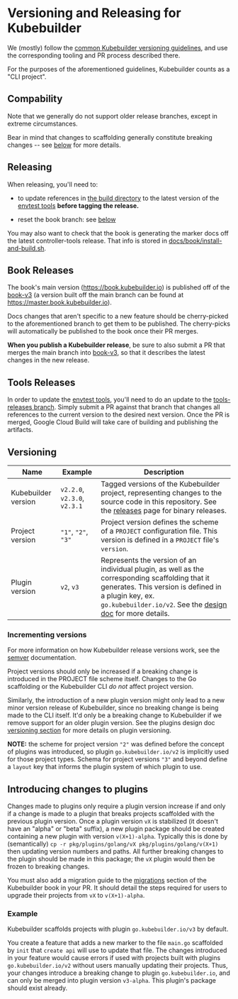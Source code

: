 # Versioning and Releasing for Kubebuilder

We (mostly) follow the [common Kubebuilder versioning
guidelines][guidelines], and use the corresponding tooling and PR process
described there.

For the purposes of the aforementioned guidelines, Kubebuilder counts as
a "CLI project".

[guidelines]: https://sigs.k8s.io/kubebuilder-release-tools/VERSIONING.md

## Compability

Note that we generally do not support older release branches, except in
extreme circumstances.

Bear in mind that changes to scaffolding generally constitute breaking
changes -- see [below](#understanding-the-versions) for more details.

## Releasing

When releasing, you'll need to:

- to update references in [the build directory](build/) to the latest
  version of the [envtest tools](#tools-releases) **before tagging the
  release.**

- reset the book branch: see [below](#book-releases)

You may also want to check that the book is generating the marker docs off
the latest controller-tools release.  That info is stored in
[docs/book/install-and-build.sh](/docs/book/install-and-build.sh).

## Book Releases

The book's main version (https://book.kubebuilder.io) is published off of
the [book-v3][book-branch] (a version built off the main branch can be
found at https://master.book.kubebuilder.io).

Docs changes that aren't specific to a new feature should be
cherry-picked to the aforementioned branch to get them to be published.
The cherry-picks will automatically be published to the book once their PR
merges.

**When you publish a Kubebuilder release**, be sure to also submit a PR
that merges the main branch into [book-v3][book-branch], so that it
describes the latest changes in the new release.

[book-branch]: https://github.com/kubernetes-sigs/kubebuilder/tree/tools-releases

## Tools Releases

In order to update the [envtest tools][envtest-ref], you'll need to do an
update to the [tools-releases branch][tools-branch].  Simply submit a PR
against that branch that changes all references to the current version to
the desired next version.  Once the PR is merged, Google Cloud Build will
take care of building and publishing the artifacts.

[envtest-ref]: https://book.kubebuilder.io/reference/artifacts.html
[tools-branch]: https://github.com/kubernetes-sigs/kubebuilder/tree/tools-releases

## Versioning

|   Name	|   Example	|  Description |
|---	|---	|---	|
|  Kubebuilder version | `v2.2.0`, `v2.3.0`, `v2.3.1` | Tagged versions of the Kubebuilder project, representing changes to the source code in this repository. See the [releases][kb-releases] page for binary releases. |
|  Project version |  `"1"`, `"2"`, `"3"` | Project version defines the scheme of a `PROJECT` configuration file. This version is defined in a `PROJECT` file's `version`. |
|  Plugin version | `v2`, `v3` | Represents the version of an individual plugin, as well as the corresponding scaffolding that it generates. This version is defined in a plugin key, ex. `go.kubebuilder.io/v2`. See the [design doc][cli-plugins-versioning] for more details. |

### Incrementing versions

For more information on how Kubebuilder release versions work, see the [semver](https://semver.org/) documentation.

Project versions should only be increased if a breaking change is introduced in the PROJECT file scheme itself. Changes to the Go scaffolding or the Kubebuilder CLI *do not* affect project version.

Similarly, the introduction of a new plugin version might only lead to a new minor version release of Kubebuilder, since no breaking change is being made to the CLI itself. It'd only be a breaking change to Kubebuilder if we remove support for an older plugin version. See the plugins design doc [versioning section][cli-plugins-versioning]
for more details on plugin versioning.

**NOTE:** the scheme for project version `"2"` was defined before the concept of plugins was introduced, so plugin `go.kubebuilder.io/v2` is implicitly used for those project types. Schema for project versions `"3"` and beyond define a `layout` key that informs the plugin system of which plugin to use.

## Introducing changes to plugins

Changes made to plugins only require a plugin version increase if and only if a change is made to a plugin
that breaks projects scaffolded with the previous plugin version. Once a plugin version `vX` is stabilized (it doesn't
have an "alpha" or "beta" suffix), a new plugin package should be created containing a new plugin with version
`v(X+1)-alpha`. Typically this is done by (semantically) `cp -r pkg/plugins/golang/vX pkg/plugins/golang/v(X+1)` then updating
version numbers and paths. All further breaking changes to the plugin should be made in this package; the `vX`
plugin would then be frozen to breaking changes.

You must also add a migration guide to the [migrations](https://book.kubebuilder.io/migrations.html)
section of the Kubebuilder book in your PR. It should detail the steps required
for users to upgrade their projects from `vX` to `v(X+1)-alpha`.

### Example

Kubebuilder scaffolds projects with plugin `go.kubebuilder.io/v3` by default.

You create a feature that adds a new marker to the file `main.go` scaffolded by `init`
that `create api` will use to update that file. The changes introduced in your feature
would cause errors if used with projects built with plugins `go.kubebuilder.io/v2`
without users manually updating their projects. Thus, your changes introduce a breaking change
to plugin `go.kubebuilder.io`, and can only be merged into plugin version `v3-alpha`.
This plugin's package should exist already.

[kb-releases]:https://github.com/kubernetes-sigs/kubebuilder/releases
[cli-plugins-versioning]:docs/book/src/plugins/extending-cli.md#plugin-versioning
